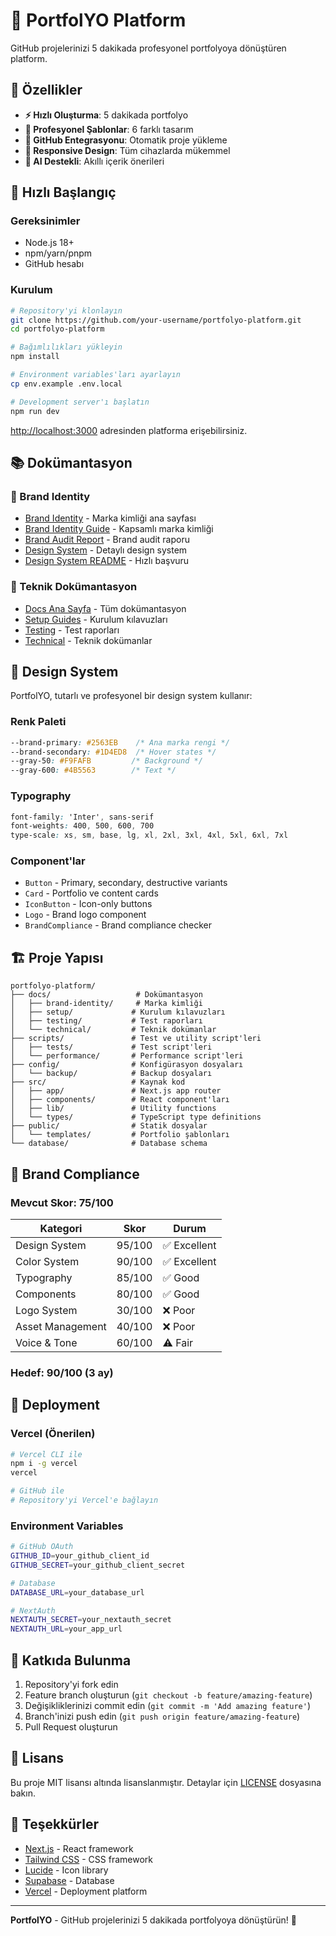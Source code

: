 # 🚀 PortfolYO Platform

GitHub projelerinizi 5 dakikada profesyonel portfolyoya dönüştüren platform.

## 🎯 Özellikler

- **⚡ Hızlı Oluşturma**: 5 dakikada portfolyo
- **🎨 Profesyonel Şablonlar**: 6 farklı tasarım
- **🔗 GitHub Entegrasyonu**: Otomatik proje yükleme
- **📱 Responsive Design**: Tüm cihazlarda mükemmel
- **🎯 AI Destekli**: Akıllı içerik önerileri

## 🚀 Hızlı Başlangıç

### Gereksinimler
- Node.js 18+
- npm/yarn/pnpm
- GitHub hesabı

### Kurulum
```bash
# Repository'yi klonlayın
git clone https://github.com/your-username/portfolyo-platform.git
cd portfolyo-platform

# Bağımlılıkları yükleyin
npm install

# Environment variables'ları ayarlayın
cp env.example .env.local

# Development server'ı başlatın
npm run dev
```

[http://localhost:3000](http://localhost:3000) adresinden platforma erişebilirsiniz.

## 📚 Dokümantasyon

### **🎯 Brand Identity**
- [Brand Identity](./docs/brand-identity/README.md) - Marka kimliği ana sayfası
- [Brand Identity Guide](./docs/brand-identity/BRAND_IDENTITY.md) - Kapsamlı marka kimliği
- [Brand Audit Report](./docs/brand-identity/BRAND_AUDIT_REPORT.md) - Brand audit raporu
- [Design System](./docs/brand-identity/DESIGN_SYSTEM.md) - Detaylı design system
- [Design System README](./docs/brand-identity/DESIGN_SYSTEM_README.md) - Hızlı başvuru

### **🔧 Teknik Dokümantasyon**
- [Docs Ana Sayfa](./docs/README.md) - Tüm dokümantasyon
- [Setup Guides](./docs/setup/) - Kurulum kılavuzları
- [Testing](./docs/testing/) - Test raporları
- [Technical](./docs/technical/) - Teknik dokümanlar

## 🎨 Design System

PortfolYO, tutarlı ve profesyonel bir design system kullanır:

### **Renk Paleti**
```css
--brand-primary: #2563EB    /* Ana marka rengi */
--brand-secondary: #1D4ED8  /* Hover states */
--gray-50: #F9FAFB         /* Background */
--gray-600: #4B5563        /* Text */
```

### **Typography**
```css
font-family: 'Inter', sans-serif
font-weights: 400, 500, 600, 700
type-scale: xs, sm, base, lg, xl, 2xl, 3xl, 4xl, 5xl, 6xl, 7xl
```

### **Component'lar**
- `Button` - Primary, secondary, destructive variants
- `Card` - Portfolio ve content cards
- `IconButton` - Icon-only buttons
- `Logo` - Brand logo component
- `BrandCompliance` - Brand compliance checker

## 🏗️ Proje Yapısı

```
portfolyo-platform/
├── docs/                   # Dokümantasyon
│   ├── brand-identity/     # Marka kimliği
│   ├── setup/             # Kurulum kılavuzları
│   ├── testing/           # Test raporları
│   └── technical/         # Teknik dokümanlar
├── scripts/               # Test ve utility script'leri
│   ├── tests/             # Test script'leri
│   └── performance/       # Performance script'leri
├── config/                # Konfigürasyon dosyaları
│   └── backup/            # Backup dosyaları
├── src/                   # Kaynak kod
│   ├── app/               # Next.js app router
│   ├── components/        # React component'ları
│   ├── lib/               # Utility functions
│   └── types/             # TypeScript type definitions
├── public/                # Statik dosyalar
│   └── templates/         # Portfolio şablonları
└── database/              # Database schema
```

## 🎯 Brand Compliance

### **Mevcut Skor: 75/100**

| Kategori | Skor | Durum |
|----------|------|-------|
| Design System | 95/100 | ✅ Excellent |
| Color System | 90/100 | ✅ Excellent |
| Typography | 85/100 | ✅ Good |
| Components | 80/100 | ✅ Good |
| Logo System | 30/100 | ❌ Poor |
| Asset Management | 40/100 | ❌ Poor |
| Voice & Tone | 60/100 | ⚠️ Fair |

### **Hedef: 90/100** (3 ay)

## 🚀 Deployment

### Vercel (Önerilen)
```bash
# Vercel CLI ile
npm i -g vercel
vercel

# GitHub ile
# Repository'yi Vercel'e bağlayın
```

### Environment Variables
```bash
# GitHub OAuth
GITHUB_ID=your_github_client_id
GITHUB_SECRET=your_github_client_secret

# Database
DATABASE_URL=your_database_url

# NextAuth
NEXTAUTH_SECRET=your_nextauth_secret
NEXTAUTH_URL=your_app_url
```

## 🤝 Katkıda Bulunma

1. Repository'yi fork edin
2. Feature branch oluşturun (`git checkout -b feature/amazing-feature`)
3. Değişikliklerinizi commit edin (`git commit -m 'Add amazing feature'`)
4. Branch'inizi push edin (`git push origin feature/amazing-feature`)
5. Pull Request oluşturun

## 📄 Lisans

Bu proje MIT lisansı altında lisanslanmıştır. Detaylar için [LICENSE](LICENSE) dosyasına bakın.

## 🎉 Teşekkürler

- [Next.js](https://nextjs.org) - React framework
- [Tailwind CSS](https://tailwindcss.com) - CSS framework
- [Lucide](https://lucide.dev) - Icon library
- [Supabase](https://supabase.com) - Database
- [Vercel](https://vercel.com) - Deployment platform

---

**PortfolYO** - GitHub projelerinizi 5 dakikada portfolyoya dönüştürün! 🚀
